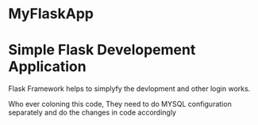 # MyFlaskApp
<h1>Simple Flask Developement Application</h1>
<p> Flask Framework helps to simplyfy the devlopment and other login works.</p>
<p>Who ever coloning this code, They need to do MYSQL configuration separately and do the changes in code accordingly</p>
